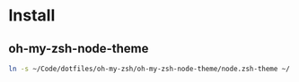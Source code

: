 # Install

## oh-my-zsh-node-theme
```bash
ln -s ~/Code/dotfiles/oh-my-zsh/oh-my-zsh-node-theme/node.zsh-theme ~/.oh-my-zsh/themes/node.zsh-theme
```
